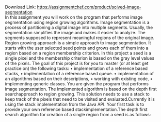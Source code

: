 Download Link: https://assignmentchef.com/product/solved-image-segmentation
<br>
In this assignment you will work on the program that performs image segmentation using region growing algorithms. Image segmentation is a process of partitioning a digital image into multiple segments. Usually, the segmentation simplifies the image and makes it easier to analyze. The segments supposed to represent meaningful regions of the original image. Region growing approach is a simple approach to image segmentation. It starts with the user selected seed points and grows each of them into a region based on a region membership criterion. In this project a seed is a single pixel and the membership criterion is based on the gray level values of the pixels. The goal of this project is for you to master (or at least get practice on) the following tasks: • implementation of a reference based stacks, • implementation of a reference based queue. • implementation of an algorithms based on their descriptions, • working with existing code, • implementing generic classes. You are given the program that performs image segmentation. The implemented algorithm is based on the depth first searchapproach to region growing. This solution needs to use a stack to keep track of the pixels that need to be visited and evaluated.Currently it is using the stack implementation from the Java API. Your first task is to provide your own reference based stackimplementation.The depth first search algorithm for creation of a single region from a seed is as follows: